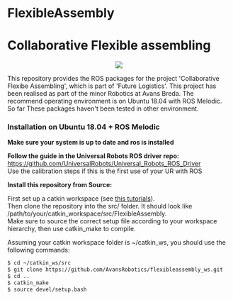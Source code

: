 # FlexibleAssembly
Collaborative Flexible assembling 
======

<p align="center">
  <img src="docs/images/concept.png" />
</p>

This repository provides the ROS packages for the project 'Collaborative Flexibe Assembling', which is part of 'Future Logistics'. 
This project has been realised as part of the minor Robotics at Avans Breda.
The recommend operating environment is on Ubuntu 18.04 with ROS Melodic. So far These packages haven't been tested in other environment.

### Installation on Ubuntu 18.04 + ROS Melodic

**Make sure your system is up to date and ros is installed**

**Follow the guide in the Universal Robots ROS driver repo:**
https://github.com/UniversalRobots/Universal_Robots_ROS_Driver <br /> 
Use the calibration steps if this is the first use of your UR with ROS

**Install this repository from Source:**

First set up a catkin workspace (see [this tutorials](http://wiki.ros.org/catkin/Tutorials)).  
Then clone the repository into the src/ folder. It should look like /path/to/your/catkin_workspace/src/FlexibleAssembly.  
Make sure to source the correct setup file according to your workspace hierarchy, then use catkin_make to compile.  

Assuming your catkin workspace folder is ~/catkin_ws, you should use the following commands:
```sh
$ cd ~/catkin_ws/src
$ git clone https://github.com/AvansRobotics/flexibleassembly_ws.git
$ cd ..
$ catkin_make
$ source devel/setup.bash
```
